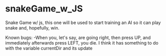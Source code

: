 # snakeGame_w_JS
Snake Game w/ js, this one will be used to start training an AI so it can play snake and, hopefully, win.

Known bugs:
-When you, let's say, are going right, then press UP, and immediately afterwards press LEFT, you die.
I think it has something to do with the variable currentDir and its update
